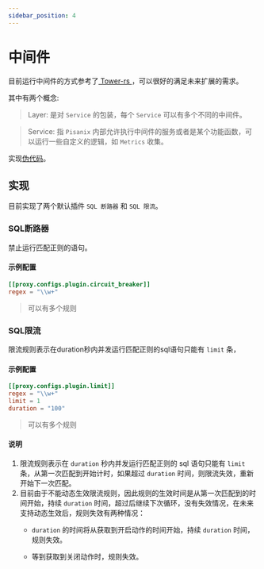 ```yaml
---
sidebar_position: 4
---
```


# 中间件

目前运行中间件的方式参考了[ Tower-rs ](https://github.com/tower-rs/tower.git)，可以很好的满足未来扩展的需求。

其中有两个概念:
> Layer:  是对 `Service` 的包装，每个 `Service` 可以有多个不同的中间件。

> Service: 指 `Pisanix` 内部允许执行中间件的服务或者是某个功能函数，可以运行一些自定义的逻辑，如 `Metrics` 收集。

实现[伪代码](https://play.rust-lang.org/?version=stable&mode=debug&edition=2018&gist=0db8ca6f72096c7a74682085a66e3270)。

## 实现
目前实现了两个默认插件 `SQL 断路器` 和 `SQL 限流`。

### SQL断路器
禁止运行匹配正则的语句。

#### 示例配置
``` toml
[[proxy.configs.plugin.circuit_breaker]]
regex = "\\w+"
```

> 可以有多个规则

### SQL限流
限流规则表示在duration秒内并发运行匹配正则的sql语句只能有 `limit` 条，

#### 示例配置
``` toml
[[proxy.configs.plugin.limit]]
regex = "\\w+"    
limit = 1
duration = "100"
```

> 可以有多个规则

#### 说明

1. 限流规则表示在 `duration` 秒内并发运行匹配正则的 sql 语句只能有 `limit` 条，从第一次匹配到开始计时，如果超过 `duration` 时间，则限流失效，重新开始下一次匹配。
2. 目前由于不能动态生效限流规则，因此规则的生效时间是从第一次匹配到的时间开始，持续 `duration` 时间，超过后继续下次循环，没有失效情况，在未来支持动态生效后，规则失效有两种情况：
    -  `duration` 的时间将从获取到开启动作的时间开始，持续 `duration` 时间，规则失效。

    -  等到获取到关闭动作时，规则失效。
